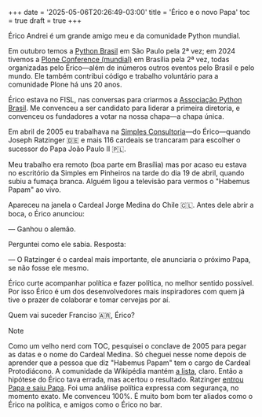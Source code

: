 +++
date = '2025-05-06T20:26:49-03:00'
title = 'Érico e o novo Papa'
toc = true
draft = true
+++

Érico Andrei é um grande amigo meu e da comunidade Python mundial.

Em outubro temos a [Python Brasil](https://2025.pythonbrasil.org.br/)
em São Paulo pela 2ª vez;
em 2024 tivemos a 
[Plone Conference (mundial)](https://2024.ploneconf.org/en) em Brasília pela 2ª vez,
todas organizadas pelo Érico—além de inúmeros outros eventos pelo Brasil
e pelo mundo. Ele também contribui código e trabalho voluntário para
a comunidade Plone há uns 20 anos.

Érico estava no FISL, nas conversas para criarmos a
[Associação Python Brasil](https://apyb.python.org.br/index.html).
Me convenceu a ser candidato para liderar a primeira diretoria,
e convenceu os fundadores a votar na nossa chapa—a chapa única.

Em abril de 2005 eu trabalhava na
[Simples Consultoria](https://www.simplesconsultoria.com.br/quem-somos)—do Érico—quando
Joseph Ratzinger 🇩🇪 e mais 116 cardeais se trancaram
para escolher o sucessor do Papa João Paulo II 🇵🇱.

Meu trabalho era remoto (boa parte em Brasília)
mas por acaso eu estava no escritório da Simples em Pinheiros
na tarde do dia 19 de abril, quando subiu a fumaça branca.
Alguém ligou a televisão para vermos o "Habemus Papam" ao vivo.

Apareceu na janela o Cardeal Jorge Medina do Chile 🇨🇱.
Antes dele abrir a boca, o Érico anunciou:

— Ganhou o alemão.

Perguntei como ele sabia. Resposta:

— O Ratzinger é o cardeal mais importante, ele anunciaria o próximo
Papa, se não fosse ele mesmo.

Érico curte acompanhar política e fazer política, no melhor sentido
possível. Por isso Érico é um dos desenvolvedores mais inspiradores
com quem já tive o prazer de colaborar e tomar cervejas por aí.

Quem vai suceder Franciso 🇦🇷, Érico?

> [!NOTE]
> Como um velho nerd com TOC, pesquisei o conclave de 2005
> para pegar as datas e o nome do Cardeal Medina.
> Só cheguei nesse nome depois de aprender que a pessoa que diz "Habemus Papam"
> tem o cargo de Cardeal Protodiácono. A comunidade da Wikipédia mantém
> [a lista](https://pt.wikipedia.org/wiki/Protodi%C3%A1cono), claro.
> Então a hipótese do Érico tava errada, mas acertou o resultado.
> Ratzinger [entrou Papa e saiu Papa](https://24.sapo.pt/atualidade/artigos/conclave-quem-entra-papa-sai-cardeal-mas-estes-sao-alguns-nomes-possiveis-para-suceder-a-francisco).
> Foi uma análise política expressa com segurança, no momento exato.
> Me convenceu 100%. É muito bom bom ter aliados como o Érico na política,
> e amigos como o Érico no bar.